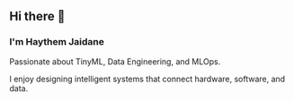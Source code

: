 ## Hi there 👋
### I'm Haythem Jaidane

Passionate about TinyML, Data Engineering, and MLOps.

I enjoy designing intelligent systems that connect hardware, software, and data.
<!--
**Haythem-Jaidane/Haythem-Jaidane** is a ✨ _special_ ✨ repository because its `README.md` (this file) appears on your GitHub profile.

Here are some ideas to get you started:

- 🔭 I’m currently working on ...
- 🌱 I’m currently learning ...
- 👯 I’m looking to collaborate on ...
- 🤔 I’m looking for help with ...
- 💬 Ask me about ...
- 📫 How to reach me: ...
- 😄 Pronouns: ...
- ⚡ Fun fact: ...
-->
